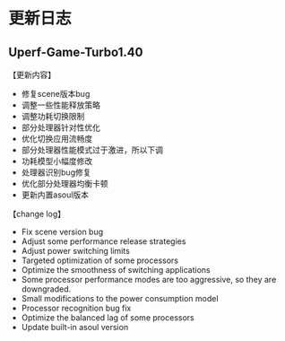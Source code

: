 # 更新日志

## Uperf-Game-Turbo1.40

【更新内容】

- 修复scene版本bug
- 调整一些性能释放策略
- 调整功耗切换限制
- 部分处理器针对性优化
- 优化切换应用流畅度
- 部分处理器性能模式过于激进，所以下调
- 功耗模型小幅度修改
- 处理器识别bug修复
- 优化部分处理器均衡卡顿
- 更新内置asoul版本

【change log】

- Fix scene version bug
- Adjust some performance release strategies
- Adjust power switching limits
- Targeted optimization of some processors
- Optimize the smoothness of switching applications
- Some processor performance modes are too aggressive, so they are downgraded.
- Small modifications to the power consumption model
- Processor recognition bug fix
- Optimize the balanced lag of some processors
- Update built-in asoul version
